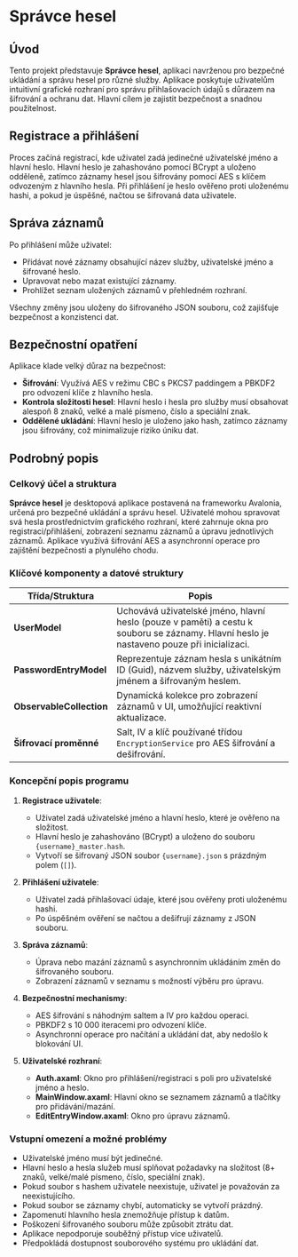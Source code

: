 # Správce hesel

## Úvod

Tento projekt představuje **Správce hesel**, aplikaci navrženou pro bezpečné ukládání a správu hesel pro různé služby. Aplikace poskytuje uživatelům intuitivní grafické rozhraní pro správu přihlašovacích údajů s důrazem na šifrování a ochranu dat. Hlavní cílem je zajistit bezpečnost a snadnou použitelnost.

## **Registrace a přihlášení**

Proces začíná registrací, kde uživatel zadá jedinečné uživatelské jméno a hlavní heslo. Hlavní heslo je zahashováno pomocí BCrypt a uloženo odděleně, zatímco záznamy hesel jsou šifrovány pomocí AES s klíčem odvozeným z hlavního hesla. Při přihlášení je heslo ověřeno proti uloženému hashi, a pokud je úspěšné, načtou se šifrovaná data uživatele.

## Správa záznamů

Po přihlášení může uživatel:

- Přidávat nové záznamy obsahující název služby, uživatelské jméno a šifrované heslo.
- Upravovat nebo mazat existující záznamy.
- Prohlížet seznam uložených záznamů v přehledném rozhraní.

Všechny změny jsou uloženy do šifrovaného JSON souboru, což zajišťuje bezpečnost a konzistenci dat.

## Bezpečnostní opatření

Aplikace klade velký důraz na bezpečnost:

- **Šifrování**: Využívá AES v režimu CBC s PKCS7 paddingem a PBKDF2 pro odvození klíče z hlavního hesla.
- **Kontrola složitosti hesel**: Hlavní heslo i hesla pro služby musí obsahovat alespoň 8 znaků, velké a malé písmeno, číslo a speciální znak.
- **Oddělené ukládání**: Hlavní heslo je uloženo jako hash, zatímco záznamy jsou šifrovány, což minimalizuje riziko úniku dat.

## Podrobný popis

### Celkový účel a struktura

**Správce hesel** je desktopová aplikace postavená na frameworku Avalonia, určená pro bezpečné ukládání a správu hesel. Uživatelé mohou spravovat svá hesla prostřednictvím grafického rozhraní, které zahrnuje okna pro registraci/přihlášení, zobrazení seznamu záznamů a úpravu jednotlivých záznamů. Aplikace využívá šifrování AES a asynchronní operace pro zajištění bezpečnosti a plynulého chodu.

### Klíčové komponenty a datové struktury

| **Třída/Struktura** | **Popis** |
| --- | --- |
| **UserModel** | Uchovává uživatelské jméno, hlavní heslo (pouze v paměti) a cestu k souboru se záznamy. Hlavní heslo je nastaveno pouze při inicializaci. |
| **PasswordEntryModel** | Reprezentuje záznam hesla s unikátním ID (Guid), názvem služby, uživatelským jménem a šifrovaným heslem. |
| **ObservableCollection** | Dynamická kolekce pro zobrazení záznamů v UI, umožňující reaktivní aktualizace. |
| **Šifrovací proměnné** | Salt, IV a klíč používané třídou `EncryptionService` pro AES šifrování a dešifrování. |

### Koncepční popis programu

1. **Registrace uživatele**:

   - Uživatel zadá uživatelské jméno a hlavní heslo, které je ověřeno na složitost.
   - Hlavní heslo je zahashováno (BCrypt) a uloženo do souboru `{username}_master.hash`.
   - Vytvoří se šifrovaný JSON soubor `{username}.json` s prázdným polem (`[]`).

2. **Přihlášení uživatele**:

   - Uživatel zadá přihlašovací údaje, které jsou ověřeny proti uloženému hashi.
   - Po úspěšném ověření se načtou a dešifrují záznamy z JSON souboru.

3. **Správa záznamů**:

   - Úprava nebo mazání záznamů s asynchronním ukládáním změn do šifrovaného souboru.
   - Zobrazení záznamů v seznamu s možností výběru pro úpravu.

4. **Bezpečnostní mechanismy**:

   - AES šifrování s náhodným saltem a IV pro každou operaci.
   - PBKDF2 s 10 000 iteracemi pro odvození klíče.
   - Asynchronní operace pro načítání a ukládání dat, aby nedošlo k blokování UI.

5. **Uživatelské rozhraní**:

   - **Auth.axaml**: Okno pro přihlášení/registraci s poli pro uživatelské jméno a heslo.
   - **MainWindow.axaml**: Hlavní okno se seznamem záznamů a tlačítky pro přidávání/mazání.
   - **EditEntryWindow.axaml**: Okno pro úpravu záznamů.

### Vstupní omezení a možné problémy

- Uživatelské jméno musí být jedinečné.
- Hlavní heslo a hesla služeb musí splňovat požadavky na složitost (8+ znaků, velké/malé písmeno, číslo, speciální znak).
- Pokud soubor s hashem uživatele neexistuje, uživatel je považován za neexistujícího.
- Pokud soubor se záznamy chybí, automaticky se vytvoří prázdný.
- Zapomenutí hlavního hesla znemožňuje přístup k datům.
- Poškození šifrovaného souboru může způsobit ztrátu dat.
- Aplikace nepodporuje souběžný přístup více uživatelů.
- Předpokládá dostupnost souborového systému pro ukládání dat.



